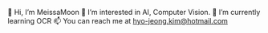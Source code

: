 👋 Hi, I’m MeissaMoon
👀 I’m interested in AI, Computer Vision.
🌱 I’m currently learning OCR 
📫 You can reach me at hyo-jeong.kim@hotmail.com
